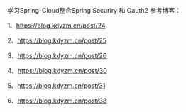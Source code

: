 学习Spring-Cloud整合Spring Securiry 和 Oauth2
参考博客：

1、https://blog.kdyzm.cn/post/24

2、https://blog.kdyzm.cn/post/25

3、https://blog.kdyzm.cn/post/26

4、https://blog.kdyzm.cn/post/30

5、https://blog.kdyzm.cn/post/31

6、https://blog.kdyzm.cn/post/38